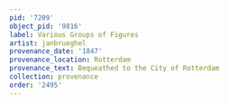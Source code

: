 ```yaml
---
pid: '7209'
object_pid: '9816'
label: Various Groups of Figures
artist: janbrueghel
provenance_date: '1847'
provenance_location: Rotterdam
provenance_text: Bequeathed to the City of Rotterdam
collection: provenance
order: '2495'
---
```

